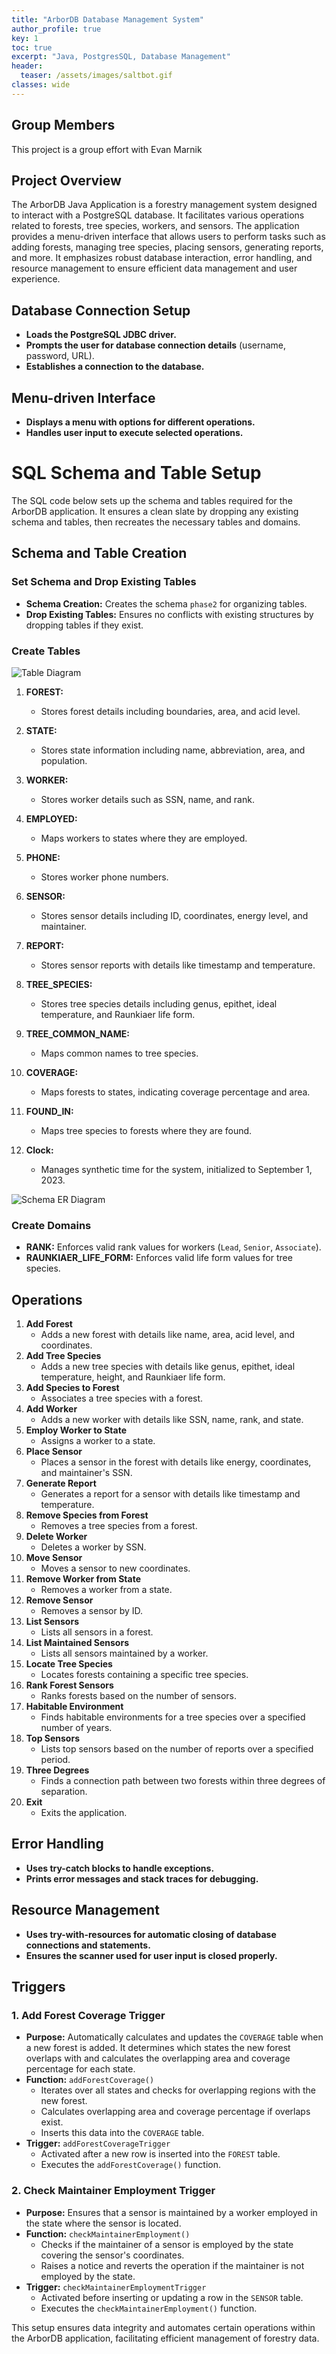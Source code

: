 ```yaml
---
title: "ArborDB Database Management System"
author_profile: true
key: 1
toc: true
excerpt: "Java, PostgresSQL, Database Management"
header:
  teaser: /assets/images/saltbot.gif
classes: wide
---
```

## Group Members
This project is a group effort with Evan Marnik 

## Project Overview

The ArborDB Java Application is a forestry management system designed to interact with a PostgreSQL database. It facilitates various operations related to forests, tree species, workers, and sensors. The application provides a menu-driven interface that allows users to perform tasks such as adding forests, managing tree species, placing sensors, generating reports, and more. It emphasizes robust database interaction, error handling, and resource management to ensure efficient data management and user experience.

## Database Connection Setup

- **Loads the PostgreSQL JDBC driver.**
- **Prompts the user for database connection details** (username, password, URL).
- **Establishes a connection to the database.**

## Menu-driven Interface

- **Displays a menu with options for different operations.**
- **Handles user input to execute selected operations.**

# SQL Schema and Table Setup

The SQL code below sets up the schema and tables required for the ArborDB application. It ensures a clean slate by dropping any existing schema and tables, then recreates the necessary tables and domains.

## Schema and Table Creation

### Set Schema and Drop Existing Tables

- **Schema Creation:** Creates the schema `phase2` for organizing tables.
- **Drop Existing Tables:** Ensures no conflicts with existing structures by dropping tables if they exist.

### Create Tables

![Table Diagram](/bre_images/arborDB_ER.png)

1. **FOREST:**
   - Stores forest details including boundaries, area, and acid level.

2. **STATE:**
   - Stores state information including name, abbreviation, area, and population.

3. **WORKER:**
   - Stores worker details such as SSN, name, and rank.

4. **EMPLOYED:**
   - Maps workers to states where they are employed.

5. **PHONE:**
   - Stores worker phone numbers.

6. **SENSOR:**
   - Stores sensor details including ID, coordinates, energy level, and maintainer.

7. **REPORT:**
   - Stores sensor reports with details like timestamp and temperature.

8. **TREE_SPECIES:**
   - Stores tree species details including genus, epithet, ideal temperature, and Raunkiaer life form.

9. **TREE_COMMON_NAME:**
   - Maps common names to tree species.

10. **COVERAGE:**
    - Maps forests to states, indicating coverage percentage and area.

11. **FOUND_IN:**
    - Maps tree species to forests where they are found.

12. **Clock:**
    - Manages synthetic time for the system, initialized to September 1, 2023.

![Schema ER Diagram](/bre_images/arborDB_diagram.png)

### Create Domains

- **RANK:** Enforces valid rank values for workers (`Lead`, `Senior`, `Associate`).
- **RAUNKIAER_LIFE_FORM:** Enforces valid life form values for tree species.

## Operations

1. **Add Forest**
   - Adds a new forest with details like name, area, acid level, and coordinates.
2. **Add Tree Species**
   - Adds a new tree species with details like genus, epithet, ideal temperature, height, and Raunkiaer life form.
3. **Add Species to Forest**
   - Associates a tree species with a forest.
4. **Add Worker**
   - Adds a new worker with details like SSN, name, rank, and state.
5. **Employ Worker to State**
   - Assigns a worker to a state.
6. **Place Sensor**
   - Places a sensor in the forest with details like energy, coordinates, and maintainer's SSN.
7. **Generate Report**
   - Generates a report for a sensor with details like timestamp and temperature.
8. **Remove Species from Forest**
   - Removes a tree species from a forest.
9. **Delete Worker**
   - Deletes a worker by SSN.
10. **Move Sensor**
    - Moves a sensor to new coordinates.
11. **Remove Worker from State**
    - Removes a worker from a state.
12. **Remove Sensor**
    - Removes a sensor by ID.
13. **List Sensors**
    - Lists all sensors in a forest.
14. **List Maintained Sensors**
    - Lists all sensors maintained by a worker.
15. **Locate Tree Species**
    - Locates forests containing a specific tree species.
16. **Rank Forest Sensors**
    - Ranks forests based on the number of sensors.
17. **Habitable Environment**
    - Finds habitable environments for a tree species over a specified number of years.
18. **Top Sensors**
    - Lists top sensors based on the number of reports over a specified period.
19. **Three Degrees**
    - Finds a connection path between two forests within three degrees of separation.
20. **Exit**
    - Exits the application.

## Error Handling

- **Uses try-catch blocks to handle exceptions.**
- **Prints error messages and stack traces for debugging.**

## Resource Management

- **Uses try-with-resources for automatic closing of database connections and statements.**
- **Ensures the scanner used for user input is closed properly.**

## Triggers

### 1. Add Forest Coverage Trigger

- **Purpose:** Automatically calculates and updates the `COVERAGE` table when a new forest is added. It determines which states the new forest overlaps with and calculates the overlapping area and coverage percentage for each state.
- **Function:** `addForestCoverage()`
  - Iterates over all states and checks for overlapping regions with the new forest.
  - Calculates overlapping area and coverage percentage if overlaps exist.
  - Inserts this data into the `COVERAGE` table.
- **Trigger:** `addForestCoverageTrigger`
  - Activated after a new row is inserted into the `FOREST` table.
  - Executes the `addForestCoverage()` function.

### 2. Check Maintainer Employment Trigger

- **Purpose:** Ensures that a sensor is maintained by a worker employed in the state where the sensor is located.
- **Function:** `checkMaintainerEmployment()`
  - Checks if the maintainer of a sensor is employed by the state covering the sensor's coordinates.
  - Raises a notice and reverts the operation if the maintainer is not employed by the state.
- **Trigger:** `checkMaintainerEmploymentTrigger`
  - Activated before inserting or updating a row in the `SENSOR` table.
  - Executes the `checkMaintainerEmployment()` function.

This setup ensures data integrity and automates certain operations within the ArborDB application, facilitating efficient management of forestry data.


